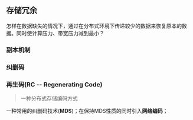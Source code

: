 ## 存储冗余

怎样在数据缺失的情况下，通过在分布式环境下传递较少的数据来恢复原本的数据。同时使计算压力、带宽压力减到最小？

### 副本机制

### 纠删码

### 再生码(RC -- Regenerating Code)

> 一种分布式存储编码方式

一种常用的纠删码技术(**MDS**)；在保持MDS性质的同时引入**网络编码**；

